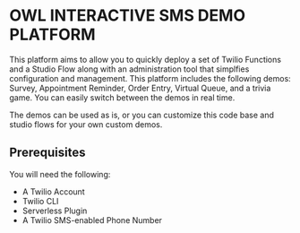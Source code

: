 # OWL INTERACTIVE SMS DEMO PLATFORM

This platform aims to allow you to quickly deploy a set of Twilio Functions and a Studio Flow along with an administration tool that simplfies configuration and management. This platform includes the following demos: Survey, Appointment Reminder, Order Entry, Virtual Queue, and a trivia game. You can easily switch between the demos in real time.

The demos can be used as is, or you can customize this code base and studio flows for your own custom demos.

## Prerequisites

You will need the following:

* A Twilio Account
* Twilio CLI
* Serverless Plugin
* A Twilio SMS-enabled Phone Number
